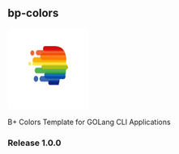 ## bp-colors

<p>
<img src="./assets/color.png" width="160" height="160"/>
</p>
B+ Colors Template for GOLang CLI Applications


### Release 1.0.0
